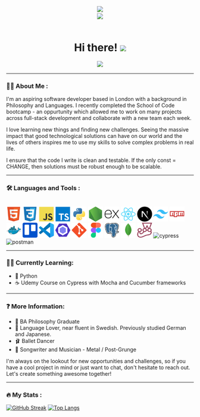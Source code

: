 <div id="header" align="center">
  <img src="https://github.com/Chazzy11/Chazzy11/assets/132924201/4f446dd9-baf6-4a3a-b04d-b77f9a1c8626" width="100"/>
</div>
<div id="socials" align="center">
<a href="https://www.linkedin.com/in/charlotte-rogers-323766289/">
  <img src="https://img.shields.io/badge/LinkedIn-blue?logo=linkedin&logoColor=white&style=for-the-badge"/>
</a>
</div>
<div id="counter" align="center">
<img src="https://komarev.com/ghpvc/?username=Chazzy11&style=flat-square&color=blue" alt=""/>
</div>
<h1 align="center">
  Hi there!
  <img src="https://media.giphy.com/media/hvRJCLFzcasrR4ia7z/giphy.gif" width="30px"/>
</h1>
<div align="center">
<img src="https://github.com/Chazzy11/Chazzy11/assets/132924201/a9a8bc4e-287d-4b1d-aa82-af5bc7514135">
</div>

---

### :woman_technologist: About Me :

I'm an aspiring software developer based in London with a background in Philosophy and Languages. I recently completed the School of Code bootcamp - an oppurtunity which allowed me to work on many projects across full-stack development and collaborate with a new team each week. 

I love learning new things and finding new challenges. Seeing the massive impact that good technological solutions can have on our world and the lives of others inspires me to use my skills to solve complex problems in real life. 

I ensure that the code I write is clean and testable. If the only const = CHANGE, then solutions must be robust enough to be scalable. 

---

### 🛠️ Languages and Tools :
<br>
<div>
<img src="https://github.com/devicons/devicon/blob/master/icons/html5/html5-original.svg" alt="html" height="40" width="40"/>
<img src="https://github.com/devicons/devicon/blob/master/icons/css3/css3-original.svg" alt="css" height="40" width="40"/>
<img src="https://github.com/devicons/devicon/blob/master/icons/javascript/javascript-original.svg" alt="javascript" height="40" width="40"/>
<img src="https://github.com/devicons/devicon/blob/master/icons/typescript/typescript-original.svg" alt="typescript" height="40" width="40"/>
<img src="https://github.com/devicons/devicon/blob/master/icons/python/python-original.svg" alt="python" height="40" width="40"/>
<img src="https://github.com/devicons/devicon/blob/master/icons/nodejs/nodejs-original.svg" alt="nodejs" height="40" width="40"/>
<img src="https://github.com/devicons/devicon/blob/master/icons/express/express-original.svg" alt="express" height="40" width="40"/>
<img src="https://github.com/devicons/devicon/blob/master/icons/react/react-original.svg" alt="react" height="40" width="40"/>
<img src="https://github.com/devicons/devicon/blob/master/icons/nextjs/nextjs-original.svg" alt="nextjs" height="40" width="40"/>
<img src="https://github.com/devicons/devicon/blob/master/icons/tailwindcss/tailwindcss-plain.svg" alt="tailwind" height="40" width="40"/>
<img src="https://github.com/devicons/devicon/blob/master/icons/npm/npm-original-wordmark.svg" alt="npm" height="40" width="40"/>
<img src="https://github.com/devicons/devicon/blob/master/icons/docker/docker-original.svg" alt="docker" height="40" width="40"/>
<img src="https://github.com/devicons/devicon/blob/master/icons/trello/trello-plain.svg" alt="trello" height="40" width="40"/>
<img src="https://github.com/devicons/devicon/blob/master/icons/vscode/vscode-original.svg" alt="vscode" height="40" width="40"/>
<img src="https://github.com/devicons/devicon/blob/master/icons/eslint/eslint-original.svg" alt="eslint" height="40" width="40"/>
<img src="https://github.com/devicons/devicon/blob/master/icons/git/git-original.svg" alt="git" height="40" width="40"/>
<img src="https://github.com/devicons/devicon/blob/master/icons/figma/figma-original.svg" alt="figma" height="40" width="40"/>
<img src="https://github.com/devicons/devicon/blob/master/icons/postgresql/postgresql-original.svg" alt="postgresql" height="40" width="40"/>
<img src="https://github.com/devicons/devicon/blob/master/icons/mongodb/mongodb-original.svg" alt="mongodb" height="40" width="40"/>
<img src="https://github.com/devicons/devicon/blob/master/icons/jest/jest-plain.svg" alt="jest" height="40" width="40"/>
<img src="https://res.cloudinary.com/practicaldev/image/fetch/s--NPiuIjAF--/c_fill,f_auto,fl_progressive,h_320,q_auto,w_320/https://dev-to-uploads.s3.amazonaws.com/uploads/organization/profile_image/1689/97a01d73-5001-4a8c-a72b-8b583f823681.png" alt="cypress" height="40" width="40"/>
<img src="https://res.cloudinary.com/practicaldev/image/fetch/s--ifx3RNf0--/c_fill,f_auto,fl_progressive,h_320,q_auto,w_320/https://dev-to-uploads.s3.amazonaws.com/uploads/organization/profile_image/5035/6b8f298c-c09b-48a5-9f70-a811376e63af.png" alt="postman" height="40" width="40"/>
</div> 

---

### 👩‍🎓 Currently Learning:
- 🐍 Python
- ☕ Udemy Course on Cypress with Mocha and Cucumber frameworks

---

### ❓ More Information:
- 🧠 BA Philosophy Graduate
- 💙 Language Lover, near fluent in Swedish. Previously studied German and Japanese.
- 🩰 Ballet Dancer
- 🤘 Songwriter and Musician - Metal / Post-Grunge

I'm always on the lookout for new opportunities and challenges, so if you have a cool project in mind or just want to chat, don't hesitate to reach out. Let's create something awesome together!

---

### :fire: My Stats :

[![GitHub Streak](https://github-readme-streak-stats.herokuapp.com?user=Chazzy11&theme=tokyonight-duo)](https://git.io/streak-stats)
[![Top Langs](https://github-readme-stats.vercel.app/api/top-langs/?username=Chazzy11&layout=compact&theme=vision-friendly-dark)](https://github.com/anuraghazra/github-readme-stats)

<!---
Chazzy11/Chazzy11 is a ✨ special ✨ repository because its `README.md` (this file) appears on your GitHub profile.
You can click the Preview link to take a look at your changes.
--->
